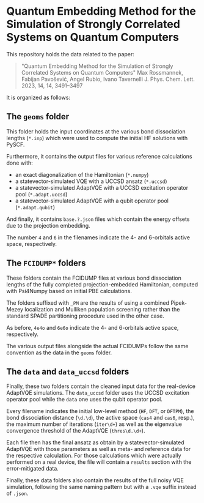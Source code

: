# Quantum Embedding Method for the Simulation of Strongly Correlated Systems on Quantum Computers

This repository holds the data related to the paper:

> "Quantum Embedding Method for the Simulation of Strongly Correlated Systems on Quantum Computers"
> Max Rossmannek, Fabijan Pavošević, Angel Rubio, Ivano Tavernelli
> J. Phys. Chem. Lett. 2023, 14, 14, 3491–3497


It is organized as follows:

## The `geoms` folder

This folder holds the input coordinates at the various bond dissociation lengths (`*.inp`) which
were used to compute the initial HF solutions with PySCF.

Furthermore, it contains the output files for various reference calculations done with:

- an exact diagonalization of the Hamiltonian (`*.numpy`)
- a statevector-simulated VQE with a UCCSD ansatz (`*.uccsd`)
- a statevector-simulated AdaptVQE with a UCCSD excitation operator pool (`*.adapt.uccsd`)
- a statevector-simulated AdaptVQE with a qubit operator pool (`*.adapt.qubit`)

And finally, it contains `base.?.json` files which contain the energy offsets due to the projection
embedding.

The number `4` and `6` in the filenames indicate the 4- and 6-orbitals active space, respectively.

## The `FCIDUMP*` folders

These folders contain the FCIDUMP files at various bond dissociation lengths of the fully completed
projection-embedded Hamiltonian, computed with Psi4Numpy based on initial PBE calculations.

The folders suffixed with `_PM` are the results of using a combined Pipek-Mezey localization and
Mulliken population screening rather than the standard SPADE partitioning procedure used in the
other case.

As before, `4e4o` and `6e6o` indicate the 4- and 6-orbitals active space, respectively.

The various output files alongside the actual FCIDUMPs follow the same convention as the data in the
`geoms` folder.

## The `data` and `data_uccsd` folders

Finally, these two folders contain the cleaned input data for the real-device AdaptVQE
simulations. The `data_uccsd` folder uses the UCCSD excitation operator pool while the `data` one
uses the qubit operator pool.

Every filename indicates the initial low-level method (`HF`, `DFT`, or `DFTPM`), the bond
dissociation distance (`\d.\d`), the active space (`cas4` and `cas6`, resp.), the maximum number of
iterations (`iter\d+`) as well as the eigenvalue convergence threshold of the AdaptVQE
(`thres\d.\d+`).

Each file then has the final ansatz as obtain by a statevector-simulated AdaptVQE with those
parameters as well as meta- and reference data for the respective calculation.
For those calculations which were actually performed on a real device, the file will contain a
`results` section with the error-mitigated data.

Finally, these data folders also contain the results of the full noisy VQE simulation, following the
same naming pattern but with a `.vqe` suffix instead of `.json`.


[modeline]: # ( vim: set tw=100: )
